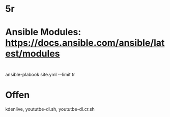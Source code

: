 # 5r

# Ansible Modules: https://docs.ansible.com/ansible/latest/modules
#
#

ansible-plabook site.yml --limit tr

# Offen
kdenlive, yoututbe-dl.sh, yoututbe-dl.cr.sh
